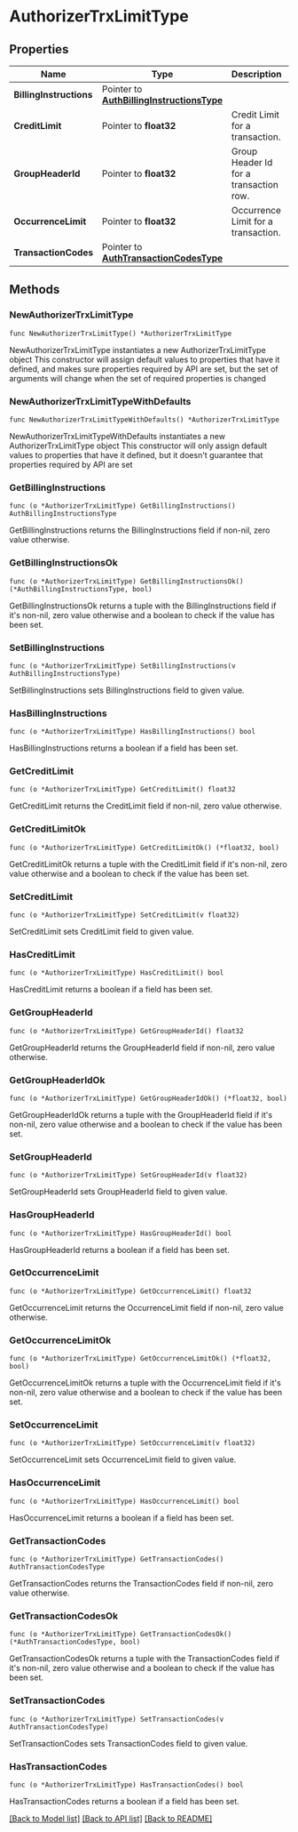 # AuthorizerTrxLimitType

## Properties

Name | Type | Description | Notes
------------ | ------------- | ------------- | -------------
**BillingInstructions** | Pointer to [**AuthBillingInstructionsType**](AuthBillingInstructionsType.md) |  | [optional] 
**CreditLimit** | Pointer to **float32** | Credit Limit for a transaction. | [optional] 
**GroupHeaderId** | Pointer to **float32** | Group Header Id for a transaction row. | [optional] 
**OccurrenceLimit** | Pointer to **float32** | Occurrence Limit for a transaction. | [optional] 
**TransactionCodes** | Pointer to [**AuthTransactionCodesType**](AuthTransactionCodesType.md) |  | [optional] 

## Methods

### NewAuthorizerTrxLimitType

`func NewAuthorizerTrxLimitType() *AuthorizerTrxLimitType`

NewAuthorizerTrxLimitType instantiates a new AuthorizerTrxLimitType object
This constructor will assign default values to properties that have it defined,
and makes sure properties required by API are set, but the set of arguments
will change when the set of required properties is changed

### NewAuthorizerTrxLimitTypeWithDefaults

`func NewAuthorizerTrxLimitTypeWithDefaults() *AuthorizerTrxLimitType`

NewAuthorizerTrxLimitTypeWithDefaults instantiates a new AuthorizerTrxLimitType object
This constructor will only assign default values to properties that have it defined,
but it doesn't guarantee that properties required by API are set

### GetBillingInstructions

`func (o *AuthorizerTrxLimitType) GetBillingInstructions() AuthBillingInstructionsType`

GetBillingInstructions returns the BillingInstructions field if non-nil, zero value otherwise.

### GetBillingInstructionsOk

`func (o *AuthorizerTrxLimitType) GetBillingInstructionsOk() (*AuthBillingInstructionsType, bool)`

GetBillingInstructionsOk returns a tuple with the BillingInstructions field if it's non-nil, zero value otherwise
and a boolean to check if the value has been set.

### SetBillingInstructions

`func (o *AuthorizerTrxLimitType) SetBillingInstructions(v AuthBillingInstructionsType)`

SetBillingInstructions sets BillingInstructions field to given value.

### HasBillingInstructions

`func (o *AuthorizerTrxLimitType) HasBillingInstructions() bool`

HasBillingInstructions returns a boolean if a field has been set.

### GetCreditLimit

`func (o *AuthorizerTrxLimitType) GetCreditLimit() float32`

GetCreditLimit returns the CreditLimit field if non-nil, zero value otherwise.

### GetCreditLimitOk

`func (o *AuthorizerTrxLimitType) GetCreditLimitOk() (*float32, bool)`

GetCreditLimitOk returns a tuple with the CreditLimit field if it's non-nil, zero value otherwise
and a boolean to check if the value has been set.

### SetCreditLimit

`func (o *AuthorizerTrxLimitType) SetCreditLimit(v float32)`

SetCreditLimit sets CreditLimit field to given value.

### HasCreditLimit

`func (o *AuthorizerTrxLimitType) HasCreditLimit() bool`

HasCreditLimit returns a boolean if a field has been set.

### GetGroupHeaderId

`func (o *AuthorizerTrxLimitType) GetGroupHeaderId() float32`

GetGroupHeaderId returns the GroupHeaderId field if non-nil, zero value otherwise.

### GetGroupHeaderIdOk

`func (o *AuthorizerTrxLimitType) GetGroupHeaderIdOk() (*float32, bool)`

GetGroupHeaderIdOk returns a tuple with the GroupHeaderId field if it's non-nil, zero value otherwise
and a boolean to check if the value has been set.

### SetGroupHeaderId

`func (o *AuthorizerTrxLimitType) SetGroupHeaderId(v float32)`

SetGroupHeaderId sets GroupHeaderId field to given value.

### HasGroupHeaderId

`func (o *AuthorizerTrxLimitType) HasGroupHeaderId() bool`

HasGroupHeaderId returns a boolean if a field has been set.

### GetOccurrenceLimit

`func (o *AuthorizerTrxLimitType) GetOccurrenceLimit() float32`

GetOccurrenceLimit returns the OccurrenceLimit field if non-nil, zero value otherwise.

### GetOccurrenceLimitOk

`func (o *AuthorizerTrxLimitType) GetOccurrenceLimitOk() (*float32, bool)`

GetOccurrenceLimitOk returns a tuple with the OccurrenceLimit field if it's non-nil, zero value otherwise
and a boolean to check if the value has been set.

### SetOccurrenceLimit

`func (o *AuthorizerTrxLimitType) SetOccurrenceLimit(v float32)`

SetOccurrenceLimit sets OccurrenceLimit field to given value.

### HasOccurrenceLimit

`func (o *AuthorizerTrxLimitType) HasOccurrenceLimit() bool`

HasOccurrenceLimit returns a boolean if a field has been set.

### GetTransactionCodes

`func (o *AuthorizerTrxLimitType) GetTransactionCodes() AuthTransactionCodesType`

GetTransactionCodes returns the TransactionCodes field if non-nil, zero value otherwise.

### GetTransactionCodesOk

`func (o *AuthorizerTrxLimitType) GetTransactionCodesOk() (*AuthTransactionCodesType, bool)`

GetTransactionCodesOk returns a tuple with the TransactionCodes field if it's non-nil, zero value otherwise
and a boolean to check if the value has been set.

### SetTransactionCodes

`func (o *AuthorizerTrxLimitType) SetTransactionCodes(v AuthTransactionCodesType)`

SetTransactionCodes sets TransactionCodes field to given value.

### HasTransactionCodes

`func (o *AuthorizerTrxLimitType) HasTransactionCodes() bool`

HasTransactionCodes returns a boolean if a field has been set.


[[Back to Model list]](../README.md#documentation-for-models) [[Back to API list]](../README.md#documentation-for-api-endpoints) [[Back to README]](../README.md)


